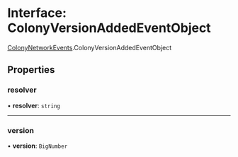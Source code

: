 # Interface: ColonyVersionAddedEventObject

[ColonyNetworkEvents](../modules/ColonyNetworkEvents.md).ColonyVersionAddedEventObject

## Properties

### resolver

• **resolver**: `string`

___

### version

• **version**: `BigNumber`
